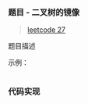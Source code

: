 ### 题目 - 二叉树的镜像

> [leetcode 27](https://leetcode-cn.com/problems/er-cha-shu-de-jing-xiang-lcof/)

题目描述

示例：

```js

```

### 代码实现

```js

```
